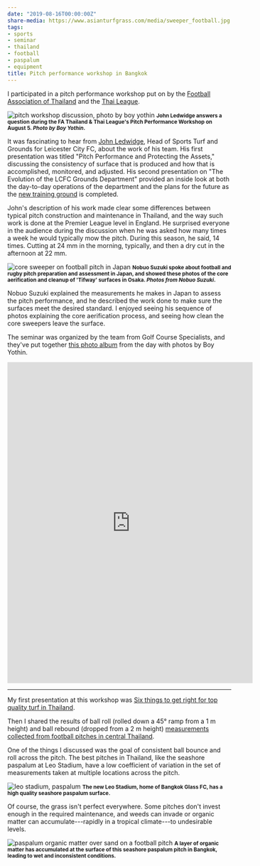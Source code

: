 ```yaml
---
date: "2019-08-16T00:00:00Z"
share-media: https://www.asianturfgrass.com/media/sweeper_football.jpg
tags:
- sports
- seminar
- thailand
- football
- paspalum
- equipment
title: Pitch performance workshop in Bangkok
---
```


I participated in a pitch performance workshop put on by the [Football Association of Thailand](http://fathailand.org/) and the [Thai League](https://www.thaileague.co.th/).

![pitch workshop discussion, photo by boy yothin](/media/pitch_workshop_discussion.jpg)
<small><strong>John Ledwidge answers a question during the FA Thailand & Thai League's Pitch Performance Workshop on August 5. <i>Photo by Boy Yothin</i>.</strong></small>

It was fascinating to hear from [John Ledwidge](https://twitter.com/johnledwidge), Head of Sports Turf and Grounds for Leicester City FC, about the work of his team. His first presentation was titled "Pitch Performance and Protecting the Assets," discussing the consistency of surface that is produced and how that is accomplished, monitored, and adjusted. His second presentation on "The Evolution of the LCFC Grounds Department" provided an inside look at both the day-to-day operations of the department and the plans for the future as the [new training ground](https://www.leicestermercury.co.uk/sport/football/football-news/new-leicester-city-training-ground-2508593) is completed. 

John's description of his work made clear some differences between typical pitch construction and maintenance in Thailand, and the way such work is done at the Premier League level in England. He surprised everyone in the audience during the discussion when he was asked how many times a week he would typically mow the pitch. During this season, he said, 14 times. Cutting at 24 mm in the morning, typically, and then a dry cut in the afternoon at 22 mm.

![core sweeper on football pitch in Japan](/media/sweeper_football.jpg)
<small><strong>Nobuo Suzuki spoke about football and rugby pitch preparation and assessment in Japan, and showed these photos of the core aerification and cleanup of 'Tifway' surfaces in Osaka. <i>Photos from Nobuo Suzuki</i>.</strong></small>

Nobuo Suzuki explained the measurements he makes in Japan to assess the pitch performance, and he described the work done to make sure the surfaces meet the desired standard. I enjoyed seeing his sequence of photos explaining the core aerification process, and seeing how clean the core sweepers leave the surface.

The seminar was organized by the team from Golf Course Specialists, and they've put together [this photo album](https://www.facebook.com/media/set/?set=a.1426851497467265&type=3) from the day with photos by Boy Yothin.

<iframe src="https://www.facebook.com/plugins/post.php?href=https%3A%2F%2Fwww.facebook.com%2Fmedia%2Fset%2F%3Fset%3Da.1426851497467265%26type%3D3&width=552&show_text=true&height=723&appId" width="552" height="723" style="border:none;overflow:hidden" scrolling="no" frameborder="0" allowTransparency="true" allow="encrypted-media"></iframe>

---

My first presentation at this workshop was [Six things to get right for top quality turf in Thailand](https://speakerdeck.com/micahwoods/six-things-to-get-right-for-top-quality-turf-in-thailand).

<script async class="speakerdeck-embed" data-id="874597858e19417f989411c32280e281" data-ratio="1.33333333333333" src="//speakerdeck.com/assets/embed.js"></script>

Then I shared the results of ball roll (rolled down a 45° ramp from a 1 m height) and ball rebound (dropped from a 2 m height) [measurements collected from football pitches in central Thailand](https://speakerdeck.com/micahwoods/measurements-of-pitch-performance-in-thailand).

<script async class="speakerdeck-embed" data-slide="9" data-id="e8bbc531889049ca81f8ee1b39dfcbb4" data-ratio="1.33333333333333" src="//speakerdeck.com/assets/embed.js"></script>

One of the things I discussed was the goal of consistent ball bounce and roll across the pitch. The best pitches in Thailand, like the seashore paspalum at Leo Stadium, have a low coefficient of variation in the set of measurements taken at multiple locations across the pitch.

![leo stadium, paspalum](/media/leo_stadium.jpg)
<small><strong>The new Leo Stadium, home of Bangkok Glass FC, has a high quality seashore paspalum surface.</strong></small>

Of course, the grass isn't perfect everywhere. Some pitches don't invest enough in the required maintenance, and weeds can invade or organic matter can accumulate---rapidly in a tropical climate---to undesirable levels.

![paspalum organic matter over sand on a football pitch](/media/paspalum_over_sand.jpg)
<small><strong>A layer of organic matter has accumulated at the surface of this seashore paspalum pitch in Bangkok, leading to wet and inconsistent conditions.</strong></small>

